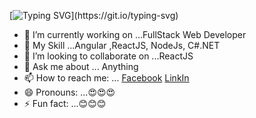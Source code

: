 
[![Typing SVG](https://readme-typing-svg.herokuapp.com?font=Fira+Code&color=4D18F7&center=true&vCenter=true&multiline=true&width=600&height=200&lines=Hello+%2C+I'm+Thuong+;Welcome+to+my+profile+And+have+a+nice+day+!)](https://git.io/typing-svg)
- 🔭 I’m currently working on ...FullStack Web Developer
- 🌱 My Skill ...Angular ,ReactJS, NodeJs, C#.NET 
- 👯 I’m looking to collaborate on ...ReactJS
- 💬 Ask me about ... Anything
- 📫 How to reach me: ...
<a  href="https://www.facebook.com/lthuong02">Facebook</a> 
<a href="https://www.linkedin.com/in/lthuong200200">LinkIn</a>
- 😄 Pronouns: ...😍😍😍
- ⚡ Fun fact: ...😊😊😊
